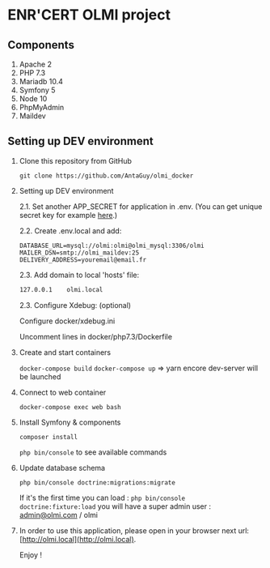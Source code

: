 # ENR'CERT OLMI project

## Components
1. Apache 2
2. PHP 7.3 
3. Mariadb 10.4
4. Symfony 5
5. Node 10
6. PhpMyAdmin
7. Maildev

## Setting up DEV environment
1. Clone this repository from GitHub

   `git clone https://github.com/AntaGuy/olmi_docker`


2. Setting up DEV environment

   2.1. Set another APP_SECRET for application in .env.
   (You can get unique secret key for example [here](http://nux.net/secret).)

   2.2. Create .env.local and add:

      ```
      DATABASE_URL=mysql://olmi:olmi@olmi_mysql:3306/olmi
      MAILER_DSN=smtp://olmi_maildev:25
      DELIVERY_ADDRESS=youremail@email.fr
      ```

   2.3. Add domain to local 'hosts' file:

      ```bash
      127.0.0.1    olmi.local
      ``` 

   2.3. Configure Xdebug: (optional)

      Configure docker/xdebug.ini
      
      Uncomment lines in docker/php7.3/Dockerfile

3. Create and start containers

   `docker-compose build`
   `docker-compose up` 
   =>  yarn encore dev-server will be launched

4. Connect to web container

   `docker-compose exec web bash` 

5. Install Symfony & components

   `composer install`

   `php bin/console` to see available commands

6. Update database schema

   `php bin/console doctrine:migrations:migrate`
   
   If it's the first time you can load :
   `php bin/console doctrine:fixture:load` you will have a super admin user : admin@olmi.com / olmi

7. In order to use this application, please open in your browser next url: [http://olmi.local](http://olmi.local).
  
   Enjoy !

